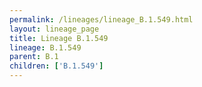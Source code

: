 ```yaml
---
permalink: /lineages/lineage_B.1.549.html
layout: lineage_page
title: Lineage B.1.549
lineage: B.1.549
parent: B.1
children: ['B.1.549']
---
```

